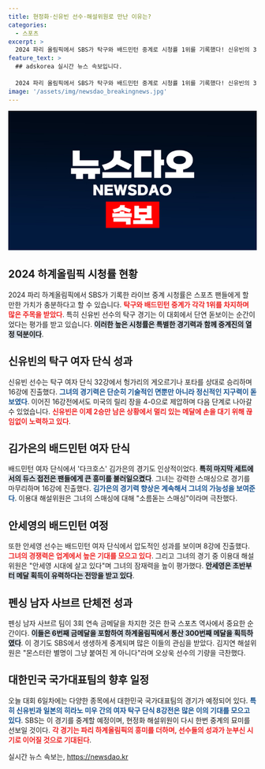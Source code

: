 ```yaml
---
title: 현정화·신유빈 선수·해설위원로 만난 이유는?
categories:
  - 스포츠
excerpt: >
  2024 파리 올림픽에서 SBS가 탁구와 배드민턴 중계로 시청률 1위를 기록했다! 신유빈의 32강 승리와 김가은의 배드민턴 경기가 화제를 모으며, 기대되는 8강 대결까지 빼놓을 수 없다. 더 많은 메달 소식과 함께 올림픽의 열기를 느껴보세요!
feature_text: >
  ## adskorea 실시간 뉴스 속보입니다.

  2024 파리 올림픽에서 SBS가 탁구와 배드민턴 중계로 시청률 1위를 기록했다! 신유빈의 32강 승리와 김가은의 배드민턴 경기가 화제를 모으며, 기대되는 8강 대결까지 빼놓을 수 없다. 더 많은 메달 소식과 함께 올림픽의 열기를 느껴보세요!
image: '/assets/img/newsdao_breakingnews.jpg'
---
```


<p><img src="/assets/img/newsdao_breakingnews.jpg" alt="adskorea 속보" /></p>

<h2 data-ke-size="size26">2024 하계올림픽 시청률 현황</h2>

<p data-ke-size="size16">2024 파리 하계올림픽에서 SBS가 기록한 라이브 중계 시청률은 스포츠 팬들에게 할 만한 가치가 충분하다고 할 수 있습니다. <b><span style="color: #ee2323;">탁구와 배드민턴 중계가 각각 1위를 차지하며 많은 주목을 받았다</span></b>. 특히 신유빈 선수의 탁구 경기는 이 대회에서 단연 돋보이는 순간이었다는 평가를 받고 있습니다. <b><span style="background-color: #21538527;">이러한 높은 시청률은 특별한 경기력과 함께 중계진의 열정 덕분이다</span></b>.</p>

<p data-ke-size="size16"></p>

<h2 data-ke-size="size26">신유빈의 탁구 여자 단식 성과</h2>

<p data-ke-size="size16">신유빈 선수는 탁구 여자 단식 32강에서 헝가리의 게오르기나 포타를 상대로 승리하며 16강에 진출했다. <b><span style="color: #1a5490;">그녀의 경기력은 단순히 기술적인 면뿐만 아니라 정신적인 지구력이 돋보였다</span></b>. 이어진 16강전에서도 미국의 릴리 장을 4-0으로 제압하며 다음 단계로 나아갈 수 있었습니다. <b><span style="color: #ee2323;">신유빈은 이제 2승만 남은 상황에서 멀리 있는 메달에 손을 대기 위해 끊임없이 노력하고 있다</span></b>.</p>

<p data-ke-size="size16"></p>

<h2 data-ke-size="size26">김가은의 배드민턴 여자 단식</h2>

<p data-ke-size="size16">배드민턴 여자 단식에서 '다크호스' 김가은의 경기도 인상적이었다. <b><span style="background-color: #21538527;">특히 마지막 세트에서의 듀스 접전은 팬들에게 큰 흥미를 불러일으켰다</span></b>. 그녀는 강력한 스매싱으로 경기를 마무리하며 16강에 진출했다. <b><span style="color: #1a5490;">김가은의 경기력 향상은 계속해서 그녀의 가능성을 보여준다</span></b>. 이용대 해설위원은 그녀의 스매싱에 대해 "소름돋는 스매싱"이라며 극찬했다.</p>

<p data-ke-size="size16"></p>

<h2 data-ke-size="size26">안세영의 배드민턴 여정</h2>

<p data-ke-size="size16">또한 안세영 선수는 배드민턴 여자 단식에서 압도적인 성과를 보이며 8강에 진출했다. <b><span style="color: #ee2323;">그녀의 경쟁력은 업계에서 높은 기대를 모으고 있다</span></b>. 그리고 그녀의 경기 중 이용대 해설위원은 "안세영 시대에 살고 있다"며 그녀의 잠재력을 높이 평가했다. <b><span style="background-color: #21538527;">안세영은 초반부터 메달 획득이 유력하다는 전망을 받고 있다</span></b>.</p>

<p data-ke-size="size16"></p>

<h2 data-ke-size="size26">펜싱 남자 사브르 단체전 성과</h2>

<p data-ke-size="size16">펜싱 남자 사브르 팀이 3회 연속 금메달을 차지한 것은 한국 스포츠 역사에서 중요한 순간이다. <b><span style="background-color: #21538527;">이들은 6번째 금메달을 포함하여 하계올림픽에서 통산 300번째 메달을 획득하였다</span></b>. 이 경기도 SBS에서 생생하게 중계되며 많은 이들의 관심을 받았다. 김지연 해설위원은 "몬스터란 별명이 그냥 붙여진 게 아니다"라며 오상욱 선수의 기량을 극찬했다.</p>

<p data-ke-size="size16"></p>

<h2 data-ke-size="size26">대한민국 국가대표팀의 향후 일정</h2>

<p data-ke-size="size16">오늘 대회 6일차에는 다양한 종목에서 대한민국 국가대표팀의 경기가 예정되어 있다. <b><span style="color: #1a5490;">특히 신유빈과 일본의 히라노 미우 간의 여자 탁구 단식 8강전은 많은 이의 기대를 모으고 있다</span></b>. SBS는 이 경기를 중계할 예정이며, 현정화 해설위원이 다시 한번 중계의 묘미를 선보일 것이다. <b><span style="color: #ee2323;">각 경기는 파리 하계올림픽의 흥미를 더하며, 선수들의 성과가 눈부신 시기로 이어질 것으로 기대된다</span></b>.</p>

<p data-ke-size="size16"></p>
실시간 뉴스 속보는, <a href="https://newsdao.kr" rel="dofollow">https://newsdao.kr</a>



